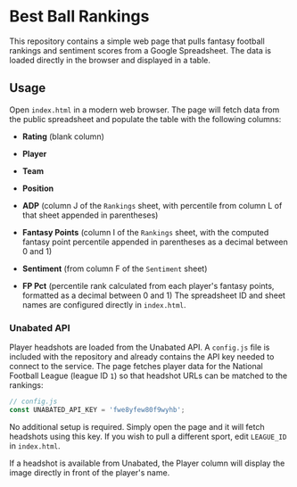 # Best Ball Rankings

This repository contains a simple web page that pulls fantasy football rankings
and sentiment scores from a Google Spreadsheet. The data is loaded directly in
the browser and displayed in a table.

## Usage

Open `index.html` in a modern web browser. The page will fetch data from the
public spreadsheet and populate the table with the following columns:

- **Rating** (blank column)
- **Player**
- **Team**
- **Position**
- **ADP** (column J of the `Rankings` sheet, with percentile from column L of that sheet appended in parentheses)
- **Fantasy Points** (column I of the `Rankings` sheet, with the computed fantasy point percentile appended in parentheses as a decimal between 0 and 1)
- **Sentiment** (from column F of the `Sentiment` sheet)

- **FP Pct** (percentile rank calculated from each player's fantasy points, formatted as a decimal between 0 and 1)
The spreadsheet ID and sheet names are configured directly in `index.html`.

### Unabated API

Player headshots are loaded from the Unabated API. A `config.js` file is
included with the repository and already contains the API key needed to connect
to the service. The page fetches player data for the National Football League
(league ID `1`) so that headshot URLs can be matched to the rankings:

```javascript
// config.js
const UNABATED_API_KEY = 'fwe8yfew80f9wyhb';
```

No additional setup is required. Simply open the page and it will fetch
headshots using this key. If you wish to pull a different sport, edit
`LEAGUE_ID` in `index.html`.

If a headshot is available from Unabated, the Player column will display the
image directly in front of the player's name.

